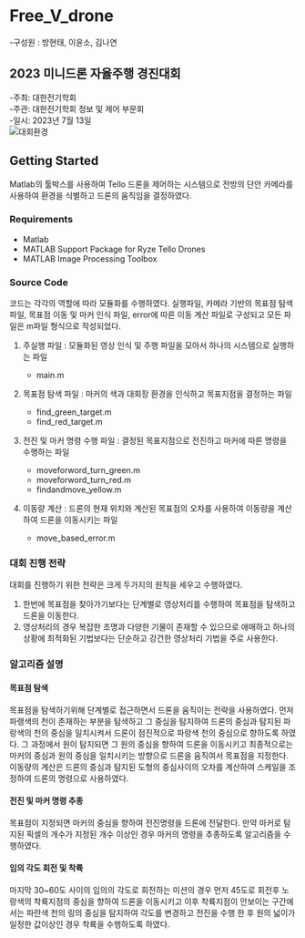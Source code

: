 # Free_V_drone
-구성원 : 방현태, 이윤소, 김나연

2023 미니드론 자율주행 경진대회
---------------------  
-주최: 대한전기학회  
-주관: 대한전기학회 정보 및 제어 부문회  
-일시: 2023년 7월 13일  
![대회환경](./경기장.png)

## Getting Started

Matlab의 툴박스를 사용하여 Tello 드론을 제어하는 시스템으로 전방의 단안 카메라를 사용하여 환경을 식별하고 드론의 움직임을 결정하였다.

### Requirements
- Matlab
- MATLAB Support Package for Ryze Tello Drones
- MATLAB Image Processing Toolbox

### Source Code
코드는 각각의 역할에 따라 모듈화를 수행하였다. 실행파일, 카메라 기반의 목표점 탐색 파일, 목표점 이동 및 마커 인식 파일, error에 따른 이동 계산 파일로 구성되고 모든 파일은 m파일 형식으로 작성되었다.
1. 주실행 파일 : 모듈화된 영상 인식 및 주행 파일을 모아서 하나의 시스템으로 실행하는 파일
    - main.m

2. 목표점 탐색 파일 : 마커의 색과 대회장 환경을 인식하고 목표지점을 결정하는 파일
    - find_green_target.m
    - find_red_target.m

3. 전진 및 마커 명령 수행 파일 : 결정된 목표지점으로 전진하고 마커에 따른 명령을 수행하는 파일
    - moveforword_turn_green.m
    - moveforword_turn_red.m
    - findandmove_yellow.m

4. 이동량 계산 : 드론의 현재 위치와 계산된 목표점의 오차를 사용하여 이동량을 계산하여 드론을 이동시키는 파일
    - move_based_error.m

### 대회 진행 전략
대회를 진행하기 위한 전략은 크게 두가지의 원칙을 세우고 수행하였다. 
1. 한번에 목표점을 찾아가기보다는 단계별로 영상처리를 수행하여 목표점을 탐색하고 드론을 이동한다.
2. 영상처리의 경우 복잡한 조명과 다양한 기물이 존재할 수 있으므로 애매하고 하나의 상황에 최적화된 기법보다는 단순하고 강건한 영상처리 기법을 주로 사용한다.

### 알고리즘 설명
#### 목표점 탐색
목표점을 탐색하기위해 단계별로 접근하면서 드론을 움직이는 전략을 사용하였다. 
먼저 파랭색의 천이 존재하는 부분을 탐색하고 그 중심을 탐지하여 드론의 중심과 탐지된 파랑색의 천의 중심을 일치시켜서 드론이 점진적으로 파랑색 천의 중심으로 향하도록 하였다.
그 과정에서 원이 탐지되면 그 원의 중심을 향하여 드론을 이동시키고 최종적으로는 마커의 중심과 원의 중심을 일치시키는 방향으로 드론을 움직여서 목표점을 지정한다.
이동량의 계산은 드론의 중심과 탐지된 도형의 중심사이의 오차를 계산하여 스케일을 조정하여 드론의 명령으로 사용하였다. 
#### 전진 및 마커 명령 추종
목표점이 지정되면 마커의 중심을 향하여 전진명령을 드론에 전달한다. 만약 마커로 탐지된 픽셀의 개수가 지정된 개수 이상인 경우 마커의 명령을 추종하도록 알고리즘을 수행하였다. 
#### 임의 각도 회전 및 착륙
마지막 30~60도 사이의 임의의 각도로 회전하는 미션의 경우 먼저 45도로 회전후 노랑색의 착륙지점의 중심을 향하여 드론을 이동시키고 이후 착륙지점이 안보이는 구간에서는 파란색 천의 링의 중심을 탐지하여 각도를 변경하고 전진을 수행 한 후 원의 넓이가 일정한 값이상인 경우 착륙을 수행하도록 하였다.
